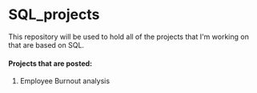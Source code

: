 # SQL_projects 
This repository will be used to hold all of the projects that I'm working on that are based on SQL. 
 
#### Projects that are posted: 
1. Employee Burnout analysis 

